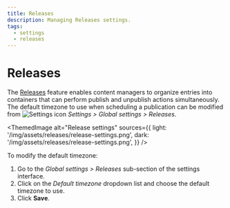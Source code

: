 ```yaml
---
title: Releases
description: Managing Releases settings.
tags:
  - settings
  - releases
---
```


# Releases

The [Releases](/user-docs/releases/introduction) feature enables content managers to organize entries into containers that can perform publish and unpublish actions simultaneously. The default timezone to use when scheduling a publication can be modified from ![Settings icon](/img/assets/icons/v5/Cog.svg) *Settings > Global settings > Releases*.

<!-- TODO: update screenshots and a dark mode one when I can actually test the feature -->
<ThemedImage
  alt="Release settings"
  sources={{
    light: '/img/assets/releases/release-settings.png',
    dark: '/img/assets/releases/release-settings.png',
  }}
/>

To modify the default timezone:

1. Go to the *Global settings > Releases* sub-section of the settings interface.
2. Click on the _Default timezone_ dropdown list and choose the default timezone to use.
3. Click **Save**.
